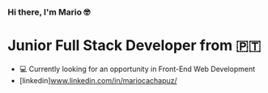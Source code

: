 ### Hi there, I'm Mario 🤓

# Junior Full Stack Developer from 🇵🇹

- 💻 Currently looking for an opportunity in Front-End Web Development
- [linkedin]www.linkedin.com/in/mariocachapuz/
